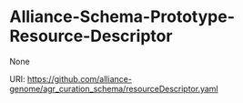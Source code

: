 # Alliance-Schema-Prototype-Resource-Descriptor

None

URI: https://github.com/alliance-genome/agr_curation_schema/resourceDescriptor.yaml

